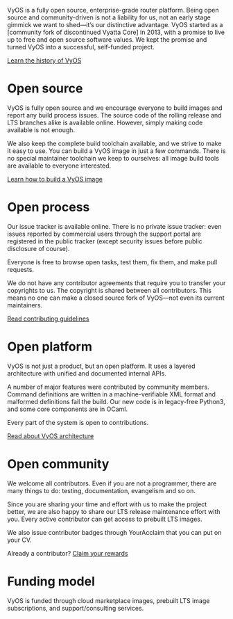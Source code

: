 VyOS is a fully open source, enterprise-grade router platform.
Being open source and community-driven is not a liability for us, not an early stage gimmick we want to shed—it’s our distinctive advantage.
VyOS started as a [community fork of discontinued Vyatta Core] in 2013, with a promise to live up to free and open source software values.
We kept the promise and turned VyOS into a successful, self-funded project.

<div class="cta"> <a href="/history">Learn the history of VyOS</a> <div>

# Open source

VyOS is fully open source and we encourage everyone to build images and report any build process issues.
The source code of the rolling release and LTS branches alike is available online. However, simply making code available is not enough.

We also keep the complete build toolchain available, and we strive to make it easy to use. You can build a VyOS image in just a few commands.
There is no special maintainer toolchain we keep to ourselves: all image build tools are available to everyone interested.

<div class="cta"> <a href="/building-images">Learn how to build a VyOS image</a> </div>

# Open process

Our issue tracker is available online.
There is no private issue tracker: even issues reported by commercial users through the support portal are registered in the public tracker
(except security issues before public disclosure of course).

Everyone is free to browse open tasks, test them, fix them, and make pull requests.

We do not have any contributor agreements that require you to transfer your copyrights to us.
The copyright is shared between all contributors. This means no one can make a closed source fork of VyOS—not even its current maintainers.

<div class="cta"> <a href="contributing-guidelines">Read contributing guidelines</a> </div>

# Open platform

VyOS is not just a product, but an open platform.
It uses a layered architecture with unified and documented internal APIs.

A number of major features were contributed by community members.
Command definitions are written in a machine-verifiable XML format and malformed definitions fail the build.
Our new code is in legacy-free Python3, and some core components are in OCaml.

Every part of the system is open to contributions.

<div class="cta"> <a href="/architecture">Read about VyOS architecture</a> </div>

# Open community

We welcome all contributors. Even if you are not a programmer, there are many things to do: testing, documentation, evangelism and so on.

Since you are sharing your time and effort with us to make the project better, we are also happy to share our LTS release maintenance effort with you.
Every active contributor can get access to prebuilt LTS images.

We also issue contributor badges through YourAcclaim that you can put on your CV.

<div class="cta">Already a contributor? <a href="/contributor-subscriptions">Claim your rewards</a></div>

# Funding model

VyOS is funded through cloud marketplace images, prebuilt LTS image subscriptions, and support/consulting services.
